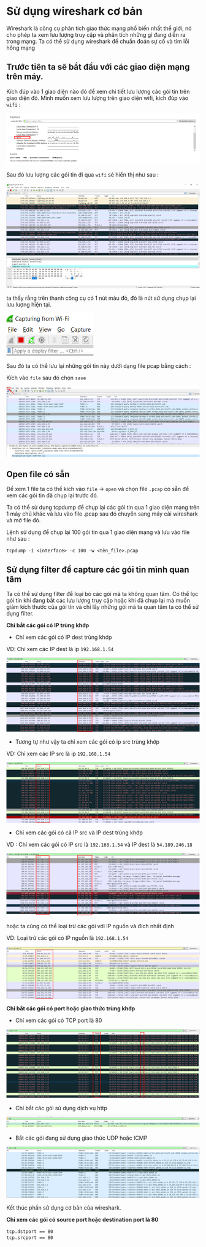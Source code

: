 # Sử dụng wireshark cơ bản 

Wireshark là công cụ phân tích giao thức mạng phổ biến nhất thế giới, nó cho phép ta xem lưu lượng truy cập và phân tích những gì đang diễn ra trong mạng. Ta có thể sử dụng wireshark để chuẩn đoán sự cố và tìm lỗi hổng mạng

## Trước tiên ta sẽ bắt đầu với các giao diện mạng trên máy. 

Kích đúp vào 1 giao diện nào đó để xem chi tiết lưu lượng các gói tin trên giao diện đó. Mình muốn xem lưu lượng trên giao diện wifi, kích đúp vào `wifi` : 

![](../images/interface.png)

Sau đó lưu lượng các gói tin đi qua `wifi` sẽ hiển thị như sau : 

![](../images/interface2.png)

ta thấy rằng trên thanh công cụ có 1 nút màu đỏ, đó là nút sử dụng chụp lại lưu lượng hiện tại. 

![](../images/intserface3.png)

Sau đó ta có thể lưu lại những gói tin này dưới dạng file pcap bằng cách : 

Kích vào `file` sau đó chọn `save` 

![](../images/interface4.png)

## Open file có sẵn 

Để xem 1 file ta có thể kích vào `file` -> `open` và chọn file `.pcap` có sẵn để xem các gói tin đã chụp lại trước đó. 

Ta có thể sử dụng tcpdump để chụp lại các gói tin qua 1 giao diện mạng trên 1 máy chủ khác và lưu vào file .pcap sau đó chuyển sang máy cài wireshark và mở file đó. 

Lệnh sử dụng để chụp lại 100 gói tin qua 1 giao diện mạng và lưu vào file như sau :

```
tcpdump -i <interface> -c 100 -w <tên_file>.pcap
```

## Sử dụng filter để capture các gói tin mình quan tâm 

Ta có thể sử dụng filter để loại bỏ các gói mà ta không quan tâm. Có thể lọc gói tin khi đang bắt các lưu lượng truy cập hoặc khi đã chụp lại mà muốn giảm kích thước của gói tin và chỉ lấy những gói mà ta quan tâm ta có thể sử dụng filter. 

**Chỉ bắt các gói có IP trùng khớp** 

- Chỉ xem các gói có IP dest trùng khớp 

VD: Chỉ xem các IP dest là ip `192.168.1.54`

![](../images/ipdst.png)

- Tương tự như vậy ta chỉ xem các gói có ip src trùng khớp 

VD: Chỉ xem các IP src là ip `192.168.1.54`

![](../images/ipsrc.png)

- Chỉ xem các gói có cả IP src và IP dest trùng khớp 

VD : Chỉ xem các gói có IP src là `192.168.1.54` và IP dest là `54.189.246.18`

![](../images/ipsrc%2Cdst.png)

hoặc ta cũng có thể loại trừ các gói với IP nguồn và đích nhất định 

VD: Loại trừ các gói có IP nguồn là `192.168.1.54` 

![](../images/loaiipnguon.png)

**Chỉ bắt các gói có port hoặc giao thức trùng khớp** 

- Chỉ xem các gói có TCP port là 80 

![](../images/tcport80.png)

- Chỉ bắt các gói sử dụng dịch vụ http 

![](../images/http.png)

- Bắt các gói đang sử dụng giao thức UDP hoặc ICMP

![](../images/udpanddns.png)

Kết thúc phần sử dụng cơ bản của wireshark. 

**Chỉ xem các gói có source port hoặc destination port là 80**

```
tcp.dstport == 80
tcp.srcport == 80
```
